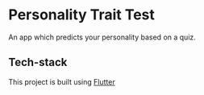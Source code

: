 # Personality Trait Test
An app which predicts your personality based on a quiz. 

## Tech-stack
This project is built using [Flutter](https://flutter.dev/)

